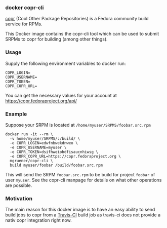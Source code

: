 ### docker copr-cli

[copr](https://copr.fedoraproject.org/) (Cool Other Package Repositories) is a Fedora community build service for RPMs.

This Docker image contains the copr-cli tool which can be used to submit SRPMs to copr for building (among other things).

### Usage

Supply the following environment variables to docker run:

```
COPR_LOGIN=
COPR_USERNAME=
COPR_TOKEN=
COPR_COPR_URL=
```

You can get the necessary values for your account at https://copr.fedoraproject.org/api/

### Example

Suppose your SRPM is located at ```/home/myuser/SRPMS/foobar.src.rpm```

```
docker run -it --rm \
  -v home/myuser/SRPMS/:/build/ \
  -e COPR_LOGIN=edwfnbwekdnweo \
  -e COPR_USERNAME=myuser \
  -e COPR_TOKEN=dsifhweiohdfisaucnhiwsg \
  -e COPR_COPR_URL=https://copr.fedoraproject.org \
  mgruener/copr-cli \
  build myuser/foobar /build/foobar.src.rpm
```

This will send the SRPM ```foobar.src.rpm``` to be build for project ```foobar``` of user ```myuser```. See the copr-cli manpage for details on what other operations are possible.

### Motivation

The main reason for this docker image is to have an easy ability to send build jobs to copr from a [Travis-CI](https://travis-ci.org/) build job as travis-ci does not provide a nativ copr integration right now.
